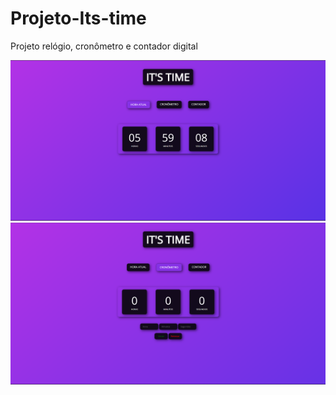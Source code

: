 # Projeto-Its-time
Projeto relógio, cronômetro e contador digital

<img src="assets/img/its-time.png">
<img src="assets/img/its-cronometro.png">




